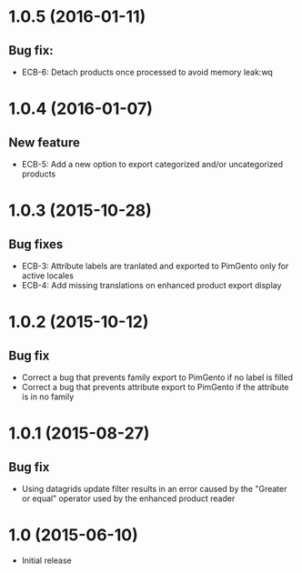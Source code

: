 # 1.0.5 (2016-01-11)
## Bug fix:
- ECB-6: Detach products once processed to avoid memory leak:wq

# 1.0.4 (2016-01-07)
## New feature
- ECB-5: Add a new option to export categorized and/or uncategorized products

# 1.0.3 (2015-10-28)
## Bug fixes
- ECB-3: Attribute labels are tranlated and exported to PimGento only for active locales
- ECB-4: Add missing translations on enhanced product export display

# 1.0.2 (2015-10-12)
## Bug fix
- Correct a bug that prevents family export to PimGento if no label is filled
- Correct a bug that prevents attribute export to PimGento if the attribute is in no family

# 1.0.1 (2015-08-27)
## Bug fix
- Using datagrids update filter results in an error caused by the "Greater or equal" operator used by the enhanced product reader

# 1.0 (2015-06-10)
- Initial release
